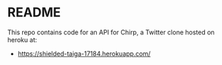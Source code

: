 # README

This repo contains code for an API for Chirp, a Twitter clone hosted on heroku at:
* https://shielded-taiga-17184.herokuapp.com/
